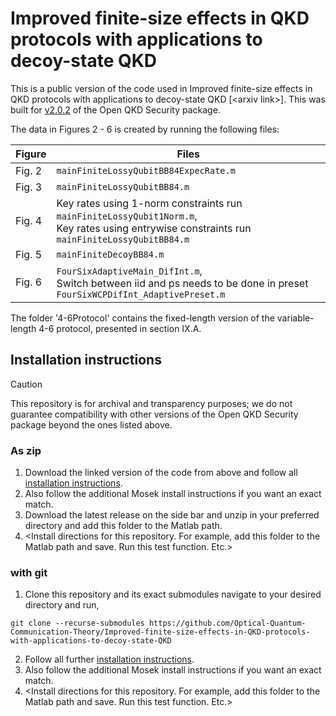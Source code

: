 # Improved finite-size effects in QKD protocols with applications to decoy-state QKD

This is a public version of the code used in Improved finite-size effects in QKD protocols with applications to decoy-state QKD \[\<arxiv link\>\]. This was built for [v2.0.2](https://github.com/Optical-Quantum-Communication-Theory/openQKDsecurity/releases/tag/v2.0.2) of the Open QKD Security package.

The data in Figures 2 - 6 is created by running the following files:

| Figure  | Files |
| ------------- | ------------- |
| Fig. 2  | `mainFiniteLossyQubitBB84ExpecRate.m` |
| Fig. 3  | `mainFiniteLossyQubitBB84.m` |
| Fig. 4  | Key rates using 1-norm constraints run `mainFiniteLossyQubit1Norm.m`, <br> Key rates using entrywise constraints run `mainFiniteLossyQubitBB84.m` |
| Fig. 5  | `mainFiniteDecoyBB84.m` |
| Fig. 6  | `FourSixAdaptiveMain_DifInt.m`, <br> Switch between iid and ps needs to be done in preset `FourSixWCPDifInt_AdaptivePreset.m`|

The folder '4-6Protocol' contains the fixed-length version of the variable-length 4-6 protocol, presented in section IX.A.

## Installation instructions
> [!CAUTION]
> This repository is for archival and transparency purposes; we do not guarantee compatibility with other versions of the Open QKD Security package beyond the ones listed above.

### As zip
1. Download the linked version of the code from above and follow all [installation instructions](https://github.com/Optical-Quantum-Communication-Theory/openQKDsecurity/tree/v2.0.2).
2. Also follow the additional Mosek install instructions if you want an exact match.
3. Download the latest release on the side bar and unzip in your preferred directory and add this folder to the Matlab path.
4.  \<Install directions for this repository. For example, add this folder to the Matlab path and save. Run this test function. Etc.\>


### with git
1. Clone this repository and its exact submodules navigate to your desired directory and run,
```
git clone --recurse-submodules https://github.com/Optical-Quantum-Communication-Theory/Improved-finite-size-effects-in-QKD-protocols-with-applications-to-decoy-state-QKD
```
2. Follow all further [installation instructions](https://github.com/Optical-Quantum-Communication-Theory/openQKDsecurity/tree/v2.0.2).
3. Also follow the additional Mosek install instructions if you want an exact match.
3. \<Install directions for this repository. For example, add this folder to the Matlab path and save. Run this test function. Etc.\>
